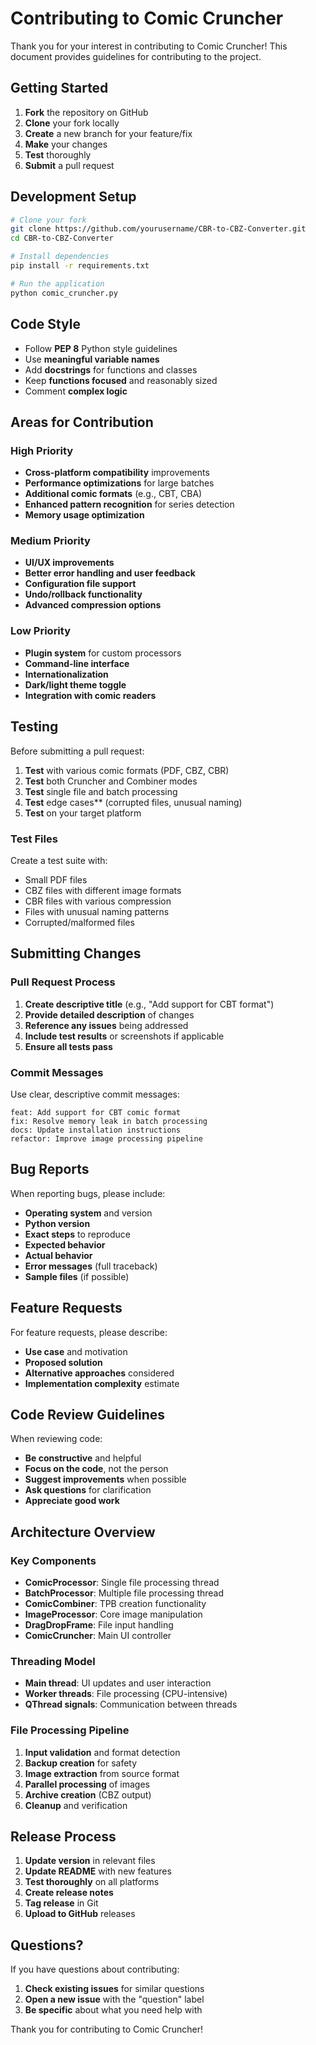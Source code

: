 # Contributing to Comic Cruncher

Thank you for your interest in contributing to Comic Cruncher! This document provides guidelines for contributing to the project.

## Getting Started

1. **Fork** the repository on GitHub
2. **Clone** your fork locally
3. **Create** a new branch for your feature/fix
4. **Make** your changes
5. **Test** thoroughly
6. **Submit** a pull request

## Development Setup

```bash
# Clone your fork
git clone https://github.com/yourusername/CBR-to-CBZ-Converter.git
cd CBR-to-CBZ-Converter

# Install dependencies
pip install -r requirements.txt

# Run the application
python comic_cruncher.py
```

## Code Style

- Follow **PEP 8** Python style guidelines
- Use **meaningful variable names**
- Add **docstrings** for functions and classes
- Keep **functions focused** and reasonably sized
- Comment **complex logic**

## Areas for Contribution

### High Priority
- **Cross-platform compatibility** improvements
- **Performance optimizations** for large batches
- **Additional comic formats** (e.g., CBT, CBA)
- **Enhanced pattern recognition** for series detection
- **Memory usage optimization**

### Medium Priority
- **UI/UX improvements**
- **Better error handling and user feedback**
- **Configuration file support**
- **Undo/rollback functionality**
- **Advanced compression options**

### Low Priority
- **Plugin system** for custom processors
- **Command-line interface**
- **Internationalization**
- **Dark/light theme toggle**
- **Integration with comic readers**

## Testing

Before submitting a pull request:

1. **Test** with various comic formats (PDF, CBZ, CBR)
2. **Test** both Cruncher and Combiner modes
3. **Test** single file and batch processing
4. **Test** edge cases** (corrupted files, unusual naming)
5. **Test** on your target platform

### Test Files

Create a test suite with:
- Small PDF files
- CBZ files with different image formats
- CBR files with various compression
- Files with unusual naming patterns
- Corrupted/malformed files

## Submitting Changes

### Pull Request Process

1. **Create descriptive title** (e.g., "Add support for CBT format")
2. **Provide detailed description** of changes
3. **Reference any issues** being addressed
4. **Include test results** or screenshots if applicable
5. **Ensure all tests pass**

### Commit Messages

Use clear, descriptive commit messages:

```
feat: Add support for CBT comic format
fix: Resolve memory leak in batch processing
docs: Update installation instructions
refactor: Improve image processing pipeline
```

## Bug Reports

When reporting bugs, please include:

- **Operating system** and version
- **Python version**
- **Exact steps** to reproduce
- **Expected behavior**
- **Actual behavior**
- **Error messages** (full traceback)
- **Sample files** (if possible)

## Feature Requests

For feature requests, please describe:

- **Use case** and motivation
- **Proposed solution**
- **Alternative approaches** considered
- **Implementation complexity** estimate

## Code Review Guidelines

When reviewing code:

- **Be constructive** and helpful
- **Focus on the code**, not the person
- **Suggest improvements** when possible
- **Ask questions** for clarification
- **Appreciate good work**

## Architecture Overview

### Key Components

- **ComicProcessor**: Single file processing thread
- **BatchProcessor**: Multiple file processing thread
- **ComicCombiner**: TPB creation functionality
- **ImageProcessor**: Core image manipulation
- **DragDropFrame**: File input handling
- **ComicCruncher**: Main UI controller

### Threading Model

- **Main thread**: UI updates and user interaction
- **Worker threads**: File processing (CPU-intensive)
- **QThread signals**: Communication between threads

### File Processing Pipeline

1. **Input validation** and format detection
2. **Backup creation** for safety
3. **Image extraction** from source format
4. **Parallel processing** of images
5. **Archive creation** (CBZ output)
6. **Cleanup** and verification

## Release Process

1. **Update version** in relevant files
2. **Update README** with new features
3. **Test thoroughly** on all platforms
4. **Create release notes**
5. **Tag release** in Git
6. **Upload to GitHub** releases

## Questions?

If you have questions about contributing:

1. **Check existing issues** for similar questions
2. **Open a new issue** with the "question" label
3. **Be specific** about what you need help with

Thank you for contributing to Comic Cruncher!
